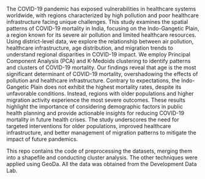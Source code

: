 The COVID-19 pandemic has exposed vulnerabilities in healthcare systems worldwide, with regions characterized by high pollution and poor healthcare infrastructure facing unique challenges. This study examines the spatial patterns of COVID-19 mortality in India, focusing on the Indo-Gangetic Plain, a region known for its severe air pollution and limited healthcare resources. Using district-level data, we explore the relationship between air pollution, healthcare infrastructure, age distribution, and migration trends to understand regional disparities in COVID-19 impact. We employ Principal Component Analysis (PCA) and K-Medoids clustering to identify patterns and clusters of COVID-19 mortality. Our findings reveal that age is the most significant determinant of COVID-19 mortality, overshadowing the effects of pollution and healthcare infrastructure. Contrary to expectations, the Indo-Gangetic Plain does not exhibit the highest mortality rates, despite its unfavorable conditions. Instead, regions with older populations and higher migration activity experience the most severe outcomes. These results highlight the importance of considering demographic factors in public health planning and provide actionable insights for reducing COVID-19 mortality in future health crises. The study underscores the need for targeted interventions for older populations, improved healthcare infrastructure, and better management of migration patterns to mitigate the impact of future pandemics.

This repo contains the code of preprocessing the datasets, merging them into a shapefile and conducting cluster analysis. The other techniques were applied using GeoDa. 
All the data was obtained from the Development Data Lab. 
